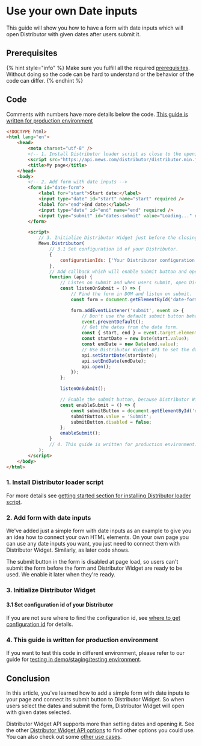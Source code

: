 # Use your own Date inputs

This guide will show you how to have a form with date inputs which will open Distributor with given dates after users submit it.


## Prerequisites

{% hint style="info" %}
Make sure you fulfill all the required [prerequisites](./prerequisites.md). Without doing so the code can be hard to understand or the behavior of the code can differ.
{% endhint %}

## Code

Comments with numbers have more details below the code. [This guide is written for production environment](./use-own-date-inputs.md#4.-this-guide-is-written-for-production-environment)

```html
<!DOCTYPE html>
<html lang="en">
    <head>
        <meta charset="utf-8" />
        <!-- 1. Install Distributor loader script as close to the opening <head/> tag as possible -->
        <script src="https://api.mews.com/distributor/distributor.min.js"></script>
        <title>My page</title>
    </head>
    <body>
        <!-- 2. Add form with date inputs -->
        <form id="date-form">
            <label for="start">Start date:</label>
            <input type="date" id="start" name="start" required />
            <label for="end">End date:</label>
            <input type="date" id="end" name="end" required />
            <input type="submit" id="dates-submit" value="Loading..." disabled />
        </form>

        <script>
            // 3. Initialize Distributor Widget just before the closing </body> tag.
            Mews.Distributor(
                // 3.1 Set configuration id of your Distributor.
                {
                    configurationIds: ['Your Distributor configuration id'],
                },
                // Add callback which will enable Submit button and open Distributor Widget upon button click.
                function (api) {
                    // Listen on submit and when users submit, open Distributor with given dates.
                    const listenOnSubmit = () => {
                        // Find the form in DOM and listen on submit.
                        const form = document.getElementById('date-form');

                        form.addEventListener('submit', event => {
                            // Don't use the default submit button behavior. We want to handle it ourselves.
                            event.preventDefault();
                            // Get the dates from the date form.
                            const { start, end } = event.target.elements;
                            const startDate = new Date(start.value);
                            const endDate = new Date(end.value);
                            // Use Distributor Widget API to set the dates in Distributor Widget and open it.
                            api.setStartDate(startDate);
                            api.setEndDate(endDate);
                            api.open();
                        });
                    };

                    listenOnSubmit();

                    // Enable the submit button, because Distributor Widget is ready to be used.
                    const enableSubmit = () => {
                        const submitButton = document.getElementById('dates-submit');
                        submitButton.value = 'Submit';
                        submitButton.disabled = false;
                    };
                    enableSubmit();
                }
                // 4. This guide is written for production environment.
            );
        </script>
    </body>
</html>
```

### 1. Install Distributor loader script

For more details see [getting started section for installing Distributor loader script](../getting-started.md#install-distributor-loader-script).

### 2. Add form with date inputs

We've added just a simple form with date inputs as an example to give you an idea how to connect your own HTML elements. On your own page you can use any date inputs you want, you just need to connect them with Distributor Widget. Similarly, as later code shows.

The submit button in the form is disabled at page load, so users can't submit the form before the form and Distributor Widget are ready to be used. We enable it later when they're ready.

### 3. Initialize Distributor Widget

#### 3.1 Set configuration id of your Distributor

If you are not sure where to find the configuration id, see [where to get configuration id](../../faq.md#where-to-get-configuration-id) for details.

### 4. This guide is written for production environment

If you want to test this code in different environment, please refer to our guide for [testing in demo/staging/testing environment](./testing-in-staging-environment.md).

## Conclusion

In this article, you've learned how to add a simple form with date inputs to your page and connect its submit button to Distributor Widget. So when users select the dates and submit the form, Distributor Widget will open with given dates selected.

Distributor Widget API supports more than setting dates and opening it. See the other [Distributor Widget API options](../reference.md) to find other options you could use. You can also check out some [other use cases](./README.md).

